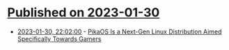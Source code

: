 # [Published on 2023-01-30](index.md)

* [2023-01-30, 22:02:00](https://linux.slashdot.org/story/23/01/30/2148216/pikaos-is-a-next-gen-linux-distribution-aimed-specifically-towards-gamers?utm_source=rss1.0mainlinkanon&utm_medium=feed) - [PikaOS Is a Next-Gen Linux Distribution Aimed Specifically Towards Gamers](https://linux.slashdot.org/story/23/01/30/2148216/pikaos-is-a-next-gen-linux-distribution-aimed-specifically-towards-gamers?utm_source=rss1.0mainlinkanon&utm_medium=feed)
